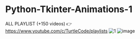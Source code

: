 # Python-Tkinter-Animations-1
ALL PLAYLIST (+150 videos) 👉 https://www.youtube.com/c/TurtleCode/playlists
![1](https://user-images.githubusercontent.com/85156399/179166088-8885142e-d2e0-4033-b595-a982641db137.png)
![image](https://user-images.githubusercontent.com/85156399/179220200-8ac4db98-b6f8-45ec-bb16-4c794215989a.png)

